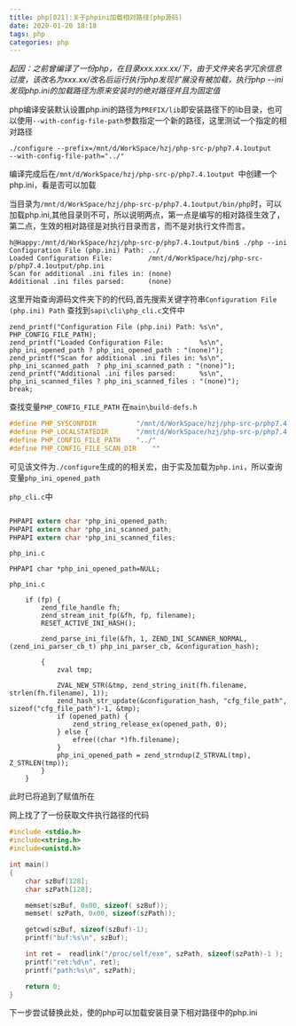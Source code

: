 ```yaml
---
title: php[021]:关于phpini加载相对路径(php源码)
date: 2020-01-20 18:18
tags: php
categories: php
---
```


*起因：之前曾编译了一份php，在目录xxx.xxx.xx/下，由于文件夹名字冗余信息过度，该改名为xxx.xx/改名后运行执行php发现扩展没有被加载，执行php --ini 发现php.ini的加载路径为原来安装时的绝对路径并且为固定值*


php编译安装默认设置php.ini的路径为`PREFIX/lib`即安装路径下的lib目录，也可以使用`--with-config-file-path`参数指定一个新的路径，这里测试一个指定的相对路径

```
./configure --prefix=/mnt/d/WorkSpace/hzj/php-src-p/php7.4.1output    --with-config-file-path="../"
```

编译完成后在`/mnt/d/WorkSpace/hzj/php-src-p/php7.4.1output `中创建一个php.ini，看是否可以加载

当目录为`/mnt/d/WorkSpace/hzj/php-src-p/php7.4.1output/bin/php`时，可以加载php.ini,其他目录则不可，所以说明两点，第一点是编写的相对路径生效了，第二点，生效的相对路径是对执行目录而言，而不是对执行文件而言。

```
h@Happy:/mnt/d/WorkSpace/hzj/php-src-p/php7.4.1output/bin$ ./php --ini
Configuration File (php.ini) Path: ../
Loaded Configuration File:         /mnt/d/WorkSpace/hzj/php-src-p/php7.4.1output/php.ini
Scan for additional .ini files in: (none)
Additional .ini files parsed:      (none)
```

这里开始查询源码文件夹下的的代码,首先搜索关键字符串`Configuration File (php.ini) Path`
查找到`sapi\cli\php_cli.c`文件中
```
zend_printf("Configuration File (php.ini) Path: %s\n", PHP_CONFIG_FILE_PATH);
zend_printf("Loaded Configuration File:         %s\n", php_ini_opened_path ? php_ini_opened_path : "(none)");
zend_printf("Scan for additional .ini files in: %s\n", php_ini_scanned_path  ? php_ini_scanned_path : "(none)");
zend_printf("Additional .ini files parsed:      %s\n", php_ini_scanned_files ? php_ini_scanned_files : "(none)");
break;
```

查找变量`PHP_CONFIG_FILE_PATH`
在`main\build-defs.h`
```h
#define PHP_SYSCONFDIR          "/mnt/d/WorkSpace/hzj/php-src-p/php7.4.1output/etc"
#define PHP_LOCALSTATEDIR       "/mnt/d/WorkSpace/hzj/php-src-p/php7.4.1output/var"
#define PHP_CONFIG_FILE_PATH    "../"
#define PHP_CONFIG_FILE_SCAN_DIR    ""
```

可见该文件为`./configure`生成的的相关宏，由于实及加载为`php.ini`，所以查询变量`php_ini_opened_path`

`php_cli.c`中
```c

PHPAPI extern char *php_ini_opened_path;
PHPAPI extern char *php_ini_scanned_path;
PHPAPI extern char *php_ini_scanned_files;

```

`php_ini.c`
```
PHPAPI char *php_ini_opened_path=NULL;
```

`php_ini.c`
```
	if (fp) {
		zend_file_handle fh;
		zend_stream_init_fp(&fh, fp, filename);
		RESET_ACTIVE_INI_HASH();

		zend_parse_ini_file(&fh, 1, ZEND_INI_SCANNER_NORMAL, (zend_ini_parser_cb_t) php_ini_parser_cb, &configuration_hash);

		{
			zval tmp;

			ZVAL_NEW_STR(&tmp, zend_string_init(fh.filename, strlen(fh.filename), 1));
			zend_hash_str_update(&configuration_hash, "cfg_file_path", sizeof("cfg_file_path")-1, &tmp);
			if (opened_path) {
				zend_string_release_ex(opened_path, 0);
			} else {
				efree((char *)fh.filename);
			}
			php_ini_opened_path = zend_strndup(Z_STRVAL(tmp), Z_STRLEN(tmp));
		}
	}
```

此时已将追到了赋值所在

网上找了了一份获取文件执行路径的代码
```c
#include <stdio.h>
#include<string.h>
#include<unistd.h>

int main()
{
    char szBuf[128];
    char szPath[128];

    memset(szBuf, 0x00, sizeof( szBuf));
    memset( szPath, 0x00, sizeof(szPath));

    getcwd(szBuf, sizeof(szBuf)-1);
    printf("buf:%s\n", szBuf);

    int ret =  readlink("/proc/self/exe", szPath, sizeof(szPath)-1 );
    printf("ret:%d\n", ret);
    printf("path:%s\n", szPath);

    return 0;
}
```

下一步尝试替换此处，使的php可以加载安装目录下相对路径中的php.ini

